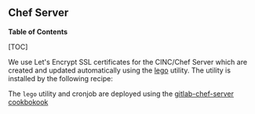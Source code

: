 ## Chef Server

**Table of Contents**

[TOC]

We use Let's Encrypt SSL certificates for the CINC/Chef Server which are created and updated automatically using the [lego](https://github.com/go-acme/lego) utility. The utility is installed by the following recipe:

The `lego` utility and cronjob are deployed using the [gitlab-chef-server cookbokook](https://gitlab.com/gitlab-cookbooks/gitlab-chef-server/-/blob/master/recipes/default.rb)

